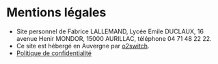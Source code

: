 # Mentions légales

* Site personnel de Fabrice LALLEMAND, Lycée Emile DUCLAUX, 16 avenue Henir MONDOR, 15000 AURILLAC, téléphone 04 71 48 22 22.
* Ce site est hébergé en Auvergne par [o2switch](https://www.o2switch.fr/).
* [Politique de confidentialité](politique_conf.md)